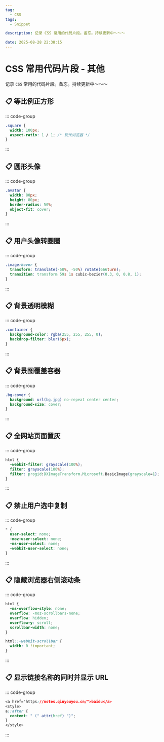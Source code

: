 ```yaml
---
tag:
  - CSS
tags:
  - Snippet

description: 记录 CSS 常用的代码片段。备忘。持续更新中～～～

date: 2025-08-28 22:38:15
---
```


# CSS 常用代码片段 - 其他

记录 `CSS` 常用的代码片段。备忘。持续更新中～～～

## 📋 等比例正方形

::: code-group

```css [] {}
.square {
  width: 100px;
  aspect-ratio: 1 / 1; /* 现代浏览器 */
}
```

:::

## 📋 圆形头像

::: code-group

```css [] {}
.avatar {
  width: 80px;
  height: 80px;
  border-radius: 50%;
  object-fit: cover;
}
```

:::

## 📋 用户头像转圈圈

::: code-group

```css
.image:hover {
  transform: translate(-50%, -50%) rotate(666turn);
  transition: transform 59s 1s cubic-bezier(0.3, 0, 0.8, 1);
}
```

:::

## 📋 背景透明模糊

::: code-group

```css
.container {
  background-color: rgba(255, 255, 255, 0);
  backdrop-filter: blur(6px);
}
```

:::

## 📋 背景图覆盖容器

::: code-group

```css [] {}
.bg-cover {
  background: url(bg.jpg) no-repeat center center;
  background-size: cover;
}
```

:::

## 📋 全网站页面置灰

::: code-group

```css
html {
  -webkit-filter: grayscale(100%);
  filter: grayscale(100%);
  filter: progid:DXImageTransform.Microsoft.BasicImage(grayscale=1);
}
```

:::

## 📋 禁止用户选中复制

::: code-group

```css
* {
  user-select: none;
  -moz-user-select: none;
  -ms-user-select: none;
  -webkit-user-select: none;
}
```

:::

## 📋 隐藏浏览器右侧滚动条

::: code-group

```css
html {
  -ms-overflow-style: none;
  overflow: -moz-scrollbars-none;
  overflow: hidden;
  overflow-y: scroll;
  scrollbar-width: none;
}

html::-webkit-scrollbar {
  width: 0 !important;
}
```

:::

## 📋 显示链接名称的同时并显示 URL

::: code-group

```css
<a href="https://notes.qiuyouyou.cn/">baidu</a>
<style>
a::after {
  content: " (" attr(href) ")";
}
</style>
```

:::
